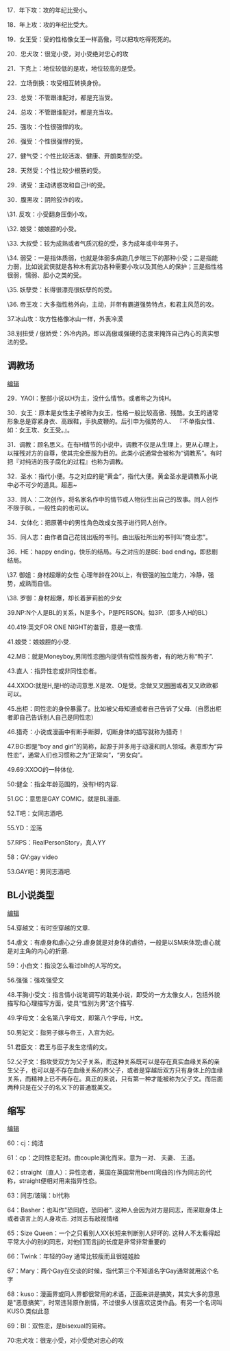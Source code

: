 17．年下攻：攻的年纪比受小。

18．年上攻：攻的年纪比受大。

19．女王受：受的性格像女王一样高傲，可以把攻吃得死死的。

20．忠犬攻：很宠小受，对小受绝对忠心的攻

21．下克上：地位较低的是攻，地位较高的是受。

22．立场倒换：攻受相互转换身份。

23．总受：不管跟谁配对，都是充当受。

24．总攻：不管跟谁配对，都是充当攻。

25．强攻：个性很强悍的攻。

26．强受：个性很强悍的受。

27．健气受：个性比较活泼、健康、开朗类型的受。

28．天然受：个性比较少根筋的受。

29．诱受：主动诱惑攻和自己H的受。

30．腹黑攻：阴险狡诈的攻。

\31. 反攻：小受翻身压倒小攻。

\32. 娘受：娘娘腔的小受。

\33. 大叔受：较为成熟或者气质沉稳的受，多为成年或中年男子。

\34. 弱受：一是指体质弱，也就是体弱多病跑几步喘三下的那种小受；二是指能力弱，比如说武侠就是各种木有武功各种需要小攻以及其他人的保护；三是指性格很弱，懦弱、胆小之类的受。

\35. 妖孽受：长得很漂亮很妖孽的的受。

\36. 帝王攻：大多指性格外向，主动，并带有霸道强势特点，和君主风范的攻。

37.冰山攻：攻方性格像冰山一样，外表冷漠

38.别扭受 / 傲娇受：外冷内热，即以高傲或强硬的态度来掩饰自己内心的真实想法的受。

## 调教场

[编辑](javascript:;)

29．YAOI：整部小说以H为主，没什么情节。或者称之为纯H。

30．女王：原本是女性主子被称为女王，性格一般比较高傲、残酷。女王的通常形象总是穿紧身衣、高跟鞋，手执皮鞭的。后引申为强势的人、 『不单指女性、 如：女王攻、女王受。』。

31．调教：顾名思义。在有H情节的小说中，调教不仅是从生理上，更从心理上，以摧残对方的自尊，使其完全臣服为目的。此类小说通常会被称为“调教系”。有时把『对纯洁的孩子腐化的过程』也称为调教。

32．圣水：指代小便。与之对应的是“黄金”，指代大便。黄金圣水是调教系小说中必不可少的道具。超恶~

33．同人：二次创作，将名家名作中的情节或人物衍生出自己的故事。同人创作不限于BL，一般性向的也可以。

34．女体化：把原著中的男性角色改成女孩子进行同人创作。

35．同人志：由作者自己花钱出版的书刊。由出版社所出的书刊叫“商业志”。

36．HE：happy ending，快乐的结局。与之对应的是BE: bad ending，即悲剧结局。

\37. 御姐：身材超爆的女性 心理年龄在20以上，有很强的独立能力，冷静，强势，成熟而自信。

\38. 罗御：身材超爆，却长着萝莉脸的少女

39.NP:N个人是BL的关系，N是多个，P是PERSON。如3P.（即多人H的BL）

40.419:英文FOR ONE NIGHT的谐音，意是一夜情.

41.娘受：娘娘腔的小受.

42.MB：就是Moneyboy,男同性恋圈内提供有偿性服务者，有的地方称“鸭子”.

43.直人：指异性恋或非同性恋者。

44.XXOO:就是H,是H的动词意思.X是攻、O是受。念做叉叉圈圈或者叉叉欧欧都可以。

45.出柜：同性恋的身份暴露了。比如被父母知道或者自己告诉了父母.（自愿出柜者即自己告诉别人自己是同性恋）

46.猎奇：小说或漫画中有断手断脚，切断身体的描写就称为猎奇！

47.BG:即是“boy and girl”的简称，起源于并多用于动漫和同人领域。表意即为“异性恋”，通常人们也习惯称之为“正常向”，“男女向”。

49.69:XXOO的一种体位.

50:健全：指全年龄范围的，没有H的内容.

51.GC：意思是GAY COMIC，就是BL漫画.

52.T吧：女同志酒吧.

55.YD：淫荡

57.RPS：RealPersonStory，真人YY

58：GV:gay video

53.GAY吧：男同志酒吧.

## BL小说类型

[编辑](javascript:;)

54.穿越文：有时空穿越的文章.

54.虐文：有虐身和虐心之分.虐身就是对身体的虐待，一般是以SM来体现;虐心就是对主角的内心的折磨.

59：小白文：指没怎么看过blh的人写的文。

56.强强：强攻强受文

48.平胸小受文：指言情小说笔调写的耽美小说，即受的一方太像女人，包括外貌描写和心理描写方面，徒具“性别为男”这个描写.

49.字母文：全名第八字母文，即第八个字母，H文。

50.男妃文：指男子嫁与帝王，入宫为妃。

51.君臣文：君王与臣子发生恋情的文。

52.父子文：指攻受双方为父子关系，而这种关系既可以是存在真实血缘关系的亲生父子，也可以是不存在血缘关系的养父子，或者是穿越后双方只有身体上的血缘关系，而精神上已不再存在。真正的来说，只有第一种才能被称为父子文。而后面两种只是在父子的名义下的普通耽美文。

## 缩写

[编辑](javascript:;)

60：cj：纯洁

61：cp：之同性恋配对。由couple演化而来。意为一对、 夫妻、 王道。

62：straight（直人）：异性恋者，英国在英国常用bent(弯曲的)作为同志的代称，straight便相对用来指异性恋。

63：同志/玻璃：bl代称

64：Basher：也叫作"恐同症，恐同者". 这种人会因为对方是同志，而采取身体上或者语言上的人身攻击. 对同志有敌视情绪

65：Size Queen：一个之只看别人XX长短来判断别人好坏的. 这种人不太看得起平常大小的别的同志，对他们而言jj的长度是非常非常重要的

66：Twink：年轻的Gay 通常比较瘦而且很娃娃脸

67：Mary：两个Gay在交谈的时候，指代第三个不知道名字Gay通常就用这个名字

68：kuso：漫画界或同人界都很常用的术语，正面来讲是搞笑，其实大多的意思是"恶意搞笑″，时常违背原作剧情，不过很多人很喜欢这类作品。有另一个名词叫KUSO.类似此意

69：BI：双性恋，是bisexual的简称。

70:忠犬攻：很宠小受，对小受绝对忠心的攻